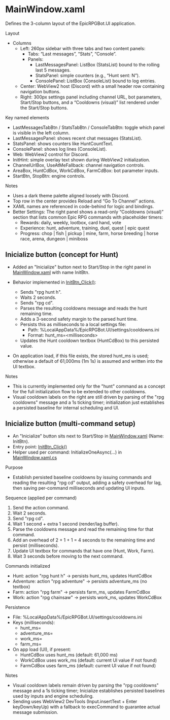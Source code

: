 # MainWindow.xaml

Defines the 3-column layout of the EpicRPGBot.UI application.

Layout
- Columns
  - Left: 260px sidebar with three tabs and two content panels:
    - Tabs: “Last messages”, “Stats”, “Console”.
    - Panels:
      - LastMessagesPanel: ListBox (StatsList) bound to the rolling last 5 messages.
      - StatsPanel: simple counters (e.g., “Hunt sent: N”).
      - ConsolePanel: ListBox (ConsoleList) bound to log entries.
  - Center: WebView2 host (Discord) with a small header row containing navigation buttons.
  - Right: 300px settings panel including channel URL, bot parameters, Start/Stop buttons, and a “Cooldowns (visual)” list rendered under the Start/Stop buttons.

Key named elements
- LastMessagesTabBtn / StatsTabBtn / ConsoleTabBtn: toggle which panel is visible in the left column.
- LastMessagesPanel: shows recent chat messages (StatsList).
- StatsPanel: shows counters like HuntCountText.
- ConsolePanel: shows log lines (ConsoleList).
- Web: WebView2 control for Discord.
- InitHint: simple overlay text shown during WebView2 initialization.
- ChannelUrlBox, UseAtMeFallback: channel navigation controls.
- AreaBox, HuntCdBox, WorkCdBox, FarmCdBox: bot parameter inputs.
- StartBtn, StopBtn: engine controls.

Notes
- Uses a dark theme palette aligned loosely with Discord.
- Top row in the center provides Reload and “Go To Channel” actions.
- XAML names are referenced in code-behind for logic and bindings.
- Better Settings: The right panel shows a read-only “Cooldowns (visual)” section that lists common Epic RPG commands with placeholder timers:
  - Rewards: daily, weekly, lootbox, card hand, vote
  - Experience: hunt, adventure, training, duel, quest | epic quest
  - Progress: chop | fish | pickup | mine, farm, horse breeding | horse race, arena, dungeon | miniboss
## Inicialize button (concept for Hunt)

- Added an "Inicialize" button next to Start/Stop in the right panel in [MainWindow.xaml](EpicRPGBot.UI/MainWindow.xaml:1) with name InitBtn.
- Behavior implemented in [InitBtn_Click()](EpicRPGBot.UI/MainWindow.xaml.cs:1):
  - Sends "rpg hunt h".
  - Waits 2 seconds.
  - Sends "rpg cd".
  - Parses the resulting cooldowns message and reads the hunt remaining time.
  - Adds a 3-second safety margin to the parsed hunt time.
  - Persists this as milliseconds to a local settings file:
    - Path: %LocalAppData%/EpicRPGBot.UI/settings/cooldowns.ini
    - Format: hunt_ms=&lt;milliseconds&gt;
  - Updates the Hunt cooldown textbox (HuntCdBox) to this persisted value.

- On application load, if this file exists, the stored hunt_ms is used; otherwise a default of 61,000ms (1m 1s) is assumed and written into the UI textbox.

Notes
- This is currently implemented only for the "hunt" command as a concept for the full initialization flow to be extended to other cooldowns.
- Visual cooldown labels on the right are still driven by parsing of the "rpg cooldowns" message and a 1s ticking timer; initialization just establishes a persisted baseline for internal scheduling and UI.
## Inicialize button (multi-command setup)

- An "Inicialize" button sits next to Start/Stop in [MainWindow.xaml](EpicRPGBot.UI/MainWindow.xaml:1) (Name: InitBtn).
- Entry point: [InitBtn_Click()](EpicRPGBot.UI/MainWindow.xaml.cs:325)
- Helper used per command: InitializeOneAsync(...) in [MainWindow.xaml.cs](EpicRPGBot.UI/MainWindow.xaml.cs:551)

Purpose
- Establish persisted baseline cooldowns by issuing commands and reading the resulting "rpg cd" output, adding a safety overhead for lag, then saving per-command milliseconds and updating UI inputs.

Sequence (applied per command)
1) Send the action command.
2) Wait 2 seconds.
3) Send "rpg cd".
4) Wait 1 second + extra 1 second (render/lag buffer).
5) Parse the cooldowns message and read the remaining time for that command.
6) Add an overhead of 2 + 1 + 1 = 4 seconds to the remaining time and persist (milliseconds).
7) Update UI textbox for commands that have one (Hunt, Work, Farm).
8) Wait 3 seconds before moving to the next command.

Commands initialized
- Hunt: action "rpg hunt h" → persists hunt_ms, updates HuntCdBox
- Adventure: action "rpg adventure" → persists adventure_ms (no textbox)
- Farm: action "rpg farm" → persists farm_ms, updates FarmCdBox
- Work: action "rpg chainsaw" → persists work_ms, updates WorkCdBox

Persistence
- File: %LocalAppData%/EpicRPGBot.UI/settings/cooldowns.ini
- Keys (milliseconds): 
  - hunt_ms=
  - adventure_ms=
  - work_ms=
  - farm_ms=
- On app load (UI), if present:
  - HuntCdBox uses hunt_ms (default: 61,000 ms)
  - WorkCdBox uses work_ms (default: current UI value if not found)
  - FarmCdBox uses farm_ms (default: current UI value if not found)

Notes
- Visual cooldown labels remain driven by parsing the "rpg cooldowns" message and a 1s ticking timer; Inicialize establishes persisted baselines used by inputs and engine scheduling.
- Sending uses WebView2 DevTools (Input.insertText + Enter keyDown/keyUp) with a fallback to execCommand to guarantee actual message submission.